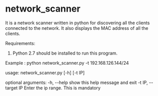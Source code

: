 # network_scanner
It is a network scanner written in python for discovering all the clients connected to the network. It also displays the MAC address of all the clients.

Requirements:

1. Python 2.7 should be installed to run this program.

Example : python network_scanner.py -t 192.168.126.144/24

usage: network_scanner.py [-h] [-t IP]

optional arguments:
  -h, --help          show this help message and exit
  -t IP, --target IP  Enter the ip range. This is mandatory
